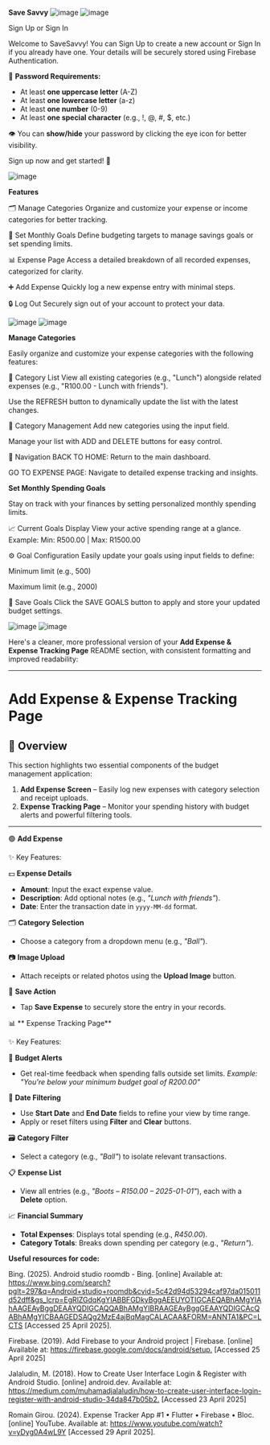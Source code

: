 **Save Savvy**
![image](https://github.com/user-attachments/assets/8873fa0d-8a2b-4aca-992f-988be95f294a) ![image](https://github.com/user-attachments/assets/b3253b8f-4fd3-4a10-bb02-c33e5bb977b3)

Sign Up or Sign In  

Welcome to SaveSavvy! You can Sign Up to create a new account or Sign In if you already have one. Your details will be securely stored using Firebase Authentication.  

🔐 **Password Requirements:**  
- At least **one uppercase letter** (A-Z)  
- At least **one lowercase letter** (a-z)  
- At least **one number** (0-9)  
- At least **one special character** (e.g., !, @, #, $, etc.)  

👁️ You can **show/hide** your password by clicking the eye icon for better visibility.  

Sign up now and get started! 🚀

![image](https://github.com/user-attachments/assets/fcfdea58-5d82-4655-bfd3-02319fd585b2) 

**Features**


🗂️ Manage Categories
Organize and customize your expense or income categories for better tracking.

🎯 Set Monthly Goals
Define budgeting targets to manage savings goals or set spending limits.

📊 Expense Page
Access a detailed breakdown of all recorded expenses, categorized for clarity.

➕ Add Expense
Quickly log a new expense entry with minimal steps.

🔒 Log Out
Securely sign out of your account to protect your data.





![image](https://github.com/user-attachments/assets/2c01fe7b-da23-49f4-8c71-f883ee4410a9)    ![image](https://github.com/user-attachments/assets/d12384fe-9121-4b9a-ab1e-5fe6baf2fac6)


**Manage Categories**


Easily organize and customize your expense categories with the following features:

🔹 Category List
View all existing categories (e.g., "Lunch") alongside related expenses (e.g., "R100.00 - Lunch with friends").

Use the REFRESH button to dynamically update the list with the latest changes.

🔹 Category Management
Add new categories using the input field.

Manage your list with ADD and DELETE buttons for easy control.

🔹 Navigation
BACK TO HOME: Return to the main dashboard.

GO TO EXPENSE PAGE: Navigate to detailed expense tracking and insights.



**Set Monthly Spending Goals**


Stay on track with your finances by setting personalized monthly spending limits.

📈 Current Goals Display
View your active spending range at a glance.
Example: Min: R500.00 | Max: R1500.00

⚙️ Goal Configuration
Easily update your goals using input fields to define:

Minimum limit (e.g., 500)

Maximum limit (e.g., 2000)

💾 Save Goals
Click the SAVE GOALS button to apply and store your updated budget settings.


![image](https://github.com/user-attachments/assets/5998a8c4-8450-496c-a4ec-2e38ed72467d)                        ![image](https://github.com/user-attachments/assets/3f0476af-e283-4267-bafe-f8c2c666b672)   


Here's a cleaner, more professional version of your **Add Expense & Expense Tracking Page** README section, with consistent formatting and improved readability:

---

# **Add Expense & Expense Tracking Page**

## 🧾 Overview

This section highlights two essential components of the budget management application:

1. **Add Expense Screen** – Easily log new expenses with category selection and receipt uploads.
2. **Expense Tracking Page** – Monitor your spending history with budget alerts and powerful filtering tools.

---

 🟢 **Add Expense**


 ✨ Key Features:


 💵 **Expense Details**

* **Amount**: Input the exact expense value.
* **Description**: Add optional notes (e.g., *"Lunch with friends"*).
* **Date**: Enter the transaction date in `yyyy-MM-dd` format.

 🗂️ **Category Selection**

* Choose a category from a dropdown menu (e.g., *"Ball"*).

 📷 **Image Upload**

* Attach receipts or related photos using the **Upload Image** button.

 💾 **Save Action**

* Tap **Save Expense** to securely store the entry in your records.



 📊 ** Expense Tracking Page**

 ✨ Key Features:

 🚨 **Budget Alerts**

* Get real-time feedback when spending falls outside set limits.
  *Example: "You're below your minimum budget goal of R200.00"*

 📅 **Date Filtering**

* Use **Start Date** and **End Date** fields to refine your view by time range.
* Apply or reset filters using **Filter** and **Clear** buttons.

 🗃️ **Category Filter**

* Select a category (e.g., *"Ball"*) to isolate relevant transactions.

 📋 **Expense List**

* View all entries (e.g., *"Boots – R150.00 – 2025-01-01"*), each with a **Delete** option.

 📈 **Financial Summary**

* **Total Expenses**: Displays total spending (e.g., *R450.00*).
* **Category Totals**: Breaks down spending per category (e.g., *"Return"*).


**Useful resources for code:**

Bing. (2025). Android studio roomdb - Bing. [online] Available at: <https://www.bing.com/search?pglt=297&q=Android+studio+roomdb&cvid=5c42d94d53294caf97da015011d52dff&gs_lcrp=EgRlZGdqKgYIABBFGDkyBggAEEUYOTIGCAEQABhAMgYIAhAAGEAyBggDEAAYQDIGCAQQABhAMgYIBRAAGEAyBggGEAAYQDIGCAcQABhAMgYICBAAGEDSAQg2MzE4ajBqMagCALACAA&FORM=ANNTA1&PC=LCTS> [Accessed 25 April 2025].

Firebase. (2019). Add Firebase to your Android project | Firebase. [online] Available at: <https://firebase.google.com/docs/android/setup.> [Accessed 25 April 2025]

Jalaludin, M. (2018). How to Create User Interface Login & Register with Android Studio. [online] android.dev. Available at: <https://medium.com/muhamadjalaludin/how-to-create-user-interface-login-register-with-android-studio-34da847b05b2.> [Accessed 23 April 2025]

Romain Girou. (2024). Expense Tracker App #1 • Flutter • Firebase • Bloc. [online] YouTube. Available at: <https://www.youtube.com/watch?v=yDyg0A4wL9Y> [Accessed 29 April 2025].



